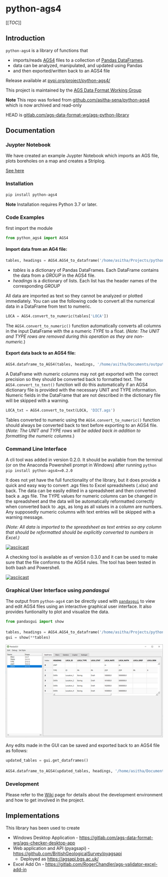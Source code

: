 # python-ags4

[[_TOC_]]

## Introduction
`python-ags4` is a library of functions that

- imports/reads [AGS4](http://www.agsdataformat.com/datatransferv4/intro.php) files to a collection of [Pandas DataFrames](https://pandas.pydata.org/). 
- data can be analyzed, manipulated, and updated using Pandas 
- and then exported/written back to an AGS4 file

Release available at [pypi.org/project/python-ags4/](https://pypi.org/project/python-ags4/)

This project is maintained by the [AGS Data Format Working Group](https://gitlab.com/ags-data-format-wg) 

>>>
**Note**
 This repo was forked from [github.com/asitha-sena/python-ags4](https://github.com/asitha-sena/python-ags4) which is now archived and read-only
 
 HEAD is  [gitlab.com/ags-data-format-wg/ags-python-library](https://gitlab.com/ags-data-format-wg/ags-python-library)
>>>

## Documentation

### Juypter Notebook

We have created an example Juypter Notebook which imports an AGS file, plots boreholes on a map and creates a Striplog.  

[See here](./examples/Plot_locations_and_create_strip_log.ipynb)

### Installation

```bash
pip install python-ags4
```
>>>
**Note**
Installation requires Python 3.7 or later.
>>>
### Code Examples

first import the module
```python
from python_ags4 import AGS4
```

#### Import data from an AG4 file:

```python
tables, headings = AGS4.AGS4_to_dataframe('/home/asitha/Projects/python-AGS4/tests/test_data.ags')
```
* *tables* is a dictionary of Pandas DataFrames. Each DataFrame contains the data from a *GROUP* in the AGS4 file. 
* *headings* is a dictionary of lists. Each list has the header names of the corresponding *GROUP*

All data are imported as text so they cannot be analyzed or plotted immediately. You can use the following code to convert all the numerical data in a DataFrame from text to numeric.

```python
LOCA = AGS4.convert_to_numeric(tables['LOCA'])
```

The `AGS4.convert_to_numeric()` function automatically converts all columns in the input DataFrame with the a numeric *TYPE* to a float. (*Note: The UNIT and TYPE rows are removed during this operation as they are non-numeric.*)

#### Export data back to an AGS4 file:

``` python
AGS4.dataframe_to_AGS4(tables, headings, '/home/asitha/Documents/output.ags')
```

A DataFrame with numeric columns may not get exported with the correct precision so they should be converted back to formatted text. The ```AGS4.convert_to_text()``` function will do this automatically if an AGS4 dictionary file is provided with the necessary UNIT and TYPE information. Numeric fields in the DataFrame that are not described in the dictionary file will be skipped with a warning.
```python
LOCA_txt = AGS4.convert_to_text(LOCA, 'DICT.ags')
```

Tables converted to numeric using the ```AGS4.convert_to_numeric()``` function should always be converted back to text before exporting to an AGS4 file. (*Note: The UNIT and TYPE rows will be added back in addition to formatting the numeric columns.*) 

### Command Line Interface 

A cli tool was added in version 0.2.0. It should be available from the terminal (or on the Anaconda Powershell prompt in Windows) after running ```python pip install python-ags4>=0.2.0```

It does not yet have the full functionality of the library, but it does provide a quick and easy way to convert .ags files to Excel spreadsheets (.xlsx) and back. The data can be easily edited in a spreadsheet and then converted back a .ags file. The TYPE values for numeric columns can be changed in the spreadsheet and the data will be automatically reformatted correctly when converted back to .ags, as long as all values in a column are numbers. Any supposedly numeric columns with text entries will be skipped with a warning message.

*(Note: All data is imported to the spreadsheet as text entries so any column that should be reformatted should be explicitly converted to numbers in Excel.)*

[![asciicast](https://asciinema.org/a/O7zhgGqWlobK8Hiyqrx3NGtaf.svg)](https://asciinema.org/a/O7zhgGqWlobK8Hiyqrx3NGtaf)

A checking tool is available as of version 0.3.0 and it can be used to make sure that the file conforms to the AGS4 rules. The tool has been tested in both bash and Powershell.

[![asciicast](https://asciinema.org/a/OOVN1rtqpvggzt9ZlHAlLBb6M.svg)](https://asciinema.org/a/OOVN1rtqpvggzt9ZlHAlLBb6M)

### Graphical User Interface using *pandasgui*

The output from `python-ags4` can be directly used with [`pandasgui`](https://github.com/adamerose/pandasgui) to view and edit AGS4 files using an interactive graphical user interface. It also provides funtionality to plot and visualize the data.

```python
from pandasgui import show

tables, headings = AGS4.AGS4_to_dataframe('/home/asitha/Projects/python-AGS4/tests/test_data.ags')
gui = show(**tables)
```

<img src="./docs/media/pandasgui_screenshot.png" width=800>

Any edits made in the GUI can be saved and exported back to an AGS4 file as follows:

```python
updated_tables = gui.get_dataframes()

AGS4.dataframe_to_AGS4(updated_tables, headings, '/home/asitha/Documents/output.ags')
```

### Development

Please refer to the [Wiki](https://gitlab.com/ags-data-format-wg/ags-python-library/-/wikis/home) page for details about the development environment and how to get involved in the project.

## Implementations

This library has been used to create

- Windows Desktop Application - https://gitlab.com/ags-data-format-wg/ags-checker-desktop-app 
- Web application and API (pyagsapi) - https://github.com/BritishGeologicalSurvey/pyagsapi 
  - Deployed as https://agsapi.bgs.ac.uk/
- Excel Add On - https://gitlab.com/RogerChandler/ags-validator-excel-add-in  
